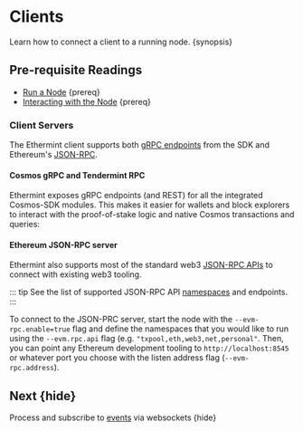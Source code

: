 <!--
order: 3
-->

# Clients

Learn how to connect a client to a running node. {synopsis}

## Pre-requisite Readings

- [Run a Node](./run_node.md) {prereq}
- [Interacting with the Node](https://docs.cosmos.network/v0.43/run-node/interact-node.html) {prereq}

### Client Servers

The Ethermint client supports both [gRPC endpoints](https://cosmos.network/rpc) from the SDK and Ethereum's [JSON-RPC](https://eth.wiki/json-rpc/API).

#### Cosmos gRPC and Tendermint RPC

Ethermint exposes gRPC endpoints (and REST) for all the integrated Cosmos-SDK modules. This makes it easier for
wallets and block explorers to interact with the proof-of-stake logic and native Cosmos transactions and queries:

#### Ethereum JSON-RPC server

Ethermint also supports most of the standard web3 [JSON-RPC
APIs](https://eth.wiki/json-rpc/API) to connect with existing web3 tooling.

::: tip
See the list of supported JSON-RPC API [namespaces](https://geth.ethereum.org/docs/rpc/server) and endpoints.
:::

To connect to the JSON-PRC server, start the node with the `--evm-rpc.enable=true` flag and define the namespaces that you would like to run using the `--evm.rpc.api` flag (e.g. `"txpool,eth,web3,net,personal"`. Then, you can point any Ethereum development tooling to `http://localhost:8545` or whatever port you choose with the listen address flag (`--evm-rpc.address`).

## Next {hide}

Process and subscribe to [events](./events.md) via websockets {hide}
